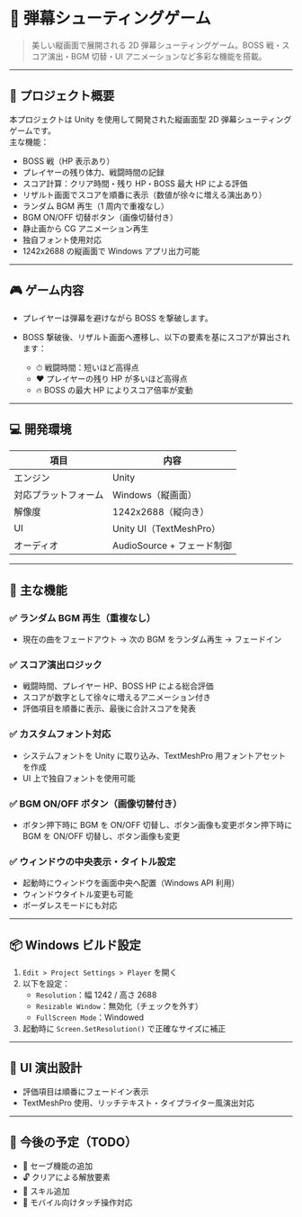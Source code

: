 # 🌟 弾幕シューティングゲーム

> 美しい縦画面で展開される 2D 弾幕シューティングゲーム。BOSS 戦・スコア演出・BGM 切替・UI アニメーションなど多彩な機能を搭載。

---

## 🧩 プロジェクト概要

本プロジェクトは Unity を使用して開発された縦画面型 2D 弾幕シューティングゲームです。  
主な機能：

- BOSS 戦（HP 表示あり）
- プレイヤーの残り体力、戦闘時間の記録
- スコア計算：クリア時間・残り HP・BOSS 最大 HP による評価
- リザルト画面でスコアを順番に表示（数値が徐々に増える演出あり）
- ランダム BGM 再生（1 周内で重複なし）
- BGM ON/OFF 切替ボタン（画像切替付き）
- 静止画から CG アニメーション再生
- 独自フォント使用対応
- 1242x2688 の縦画面で Windows アプリ出力可能

---

## 🎮 ゲーム内容

- プレイヤーは弾幕を避けながら BOSS を撃破します。
- BOSS 撃破後、リザルト画面へ遷移し、以下の要素を基にスコアが算出されます：

  - ⏱ 戦闘時間：短いほど高得点  
  - ❤️ プレイヤーの残り HP が多いほど高得点  
  - 🔥 BOSS の最大 HP によりスコア倍率が変動  

---

## 💻 開発環境

| 項目       | 内容                            |
|------------|---------------------------------|
| エンジン   | Unity      |
| 対応プラットフォーム | Windows（縦画面）         |
| 解像度     | 1242x2688（縦向き）             |
| UI         | Unity UI（TextMeshPro）         |
| オーディオ | AudioSource + フェード制御       |

---

## 🔧 主な機能

### ✅ ランダム BGM 再生（重複なし）
- 現在の曲をフェードアウト → 次の BGM をランダム再生 → フェードイン

### ✅ スコア演出ロジック
- 戦闘時間、プレイヤー HP、BOSS HP による総合評価
- スコアが数字として徐々に増えるアニメーション付き
- 評価項目を順番に表示、最後に合計スコアを発表

### ✅ カスタムフォント対応
- システムフォントを Unity に取り込み、TextMeshPro 用フォントアセットを作成
- UI 上で独自フォントを使用可能

### ✅ BGM ON/OFF ボタン（画像切替付き）
- ボタン押下時に BGM を ON/OFF 切替し、ボタン画像も変更ボタン押下時に BGM を ON/OFF 切替し、ボタン画像も変更

### ✅ ウィンドウの中央表示・タイトル設定
- 起動時にウィンドウを画面中央へ配置（Windows API 利用）
- ウィンドウタイトル変更も可能
- ボーダレスモードにも対応

---

## 📦 Windows ビルド設定

1. `Edit > Project Settings > Player` を開く
2. 以下を設定：
   - `Resolution`：幅 1242 / 高さ 2688
   - `Resizable Window`：無効化（チェックを外す）
   - `FullScreen Mode`：Windowed
3. 起動時に `Screen.SetResolution()` で正確なサイズに補正

---

## 🎨 UI 演出設計

- 評価項目は順番にフェードイン表示
- TextMeshPro 使用、リッチテキスト・タイプライター風演出対応

---

## 🔮 今後の予定（TODO）

- 🔄 セーブ機能の追加
- 🔓 クリアによる解放要素
- 🎯 スキル追加
- 📱 モバイル向けタッチ操作対応
